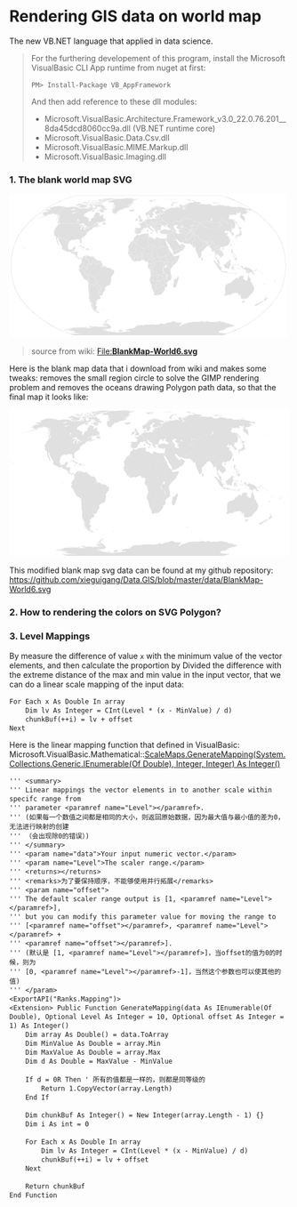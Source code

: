 # Rendering GIS data on world map

The new VB.NET language that applied in data science.

> For the furthering developement of this program, install the Microsoft VisualBasic CLI App runtime from nuget at first:
> ```
> PM> Install-Package VB_AppFramework
> ```
> And then add reference to these dll modules:
>
> + Microsoft.VisualBasic.Architecture.Framework_v3.0_22.0.76.201__8da45dcd8060cc9a.dll (VB.NET runtime core)
> + Microsoft.VisualBasic.Data.Csv.dll
> + Microsoft.VisualBasic.MIME.Markup.dll
> + Microsoft.VisualBasic.Imaging.dll

### 1. The blank world map SVG

![](./BlankMap-World6_svg.png)
> source from wiki: [File:**BlankMap-World6.svg**](https://en.wikipedia.org/wiki/Wikipedia:Blank_maps#/media/File:BlankMap-World6.svg)

Here is the blank map data that i download from wiki and makes some tweaks: removes the small region circle to solve the GIMP rendering problem and removes the oceans drawing Polygon path data, so that the final map it looks like:

![](./BlankMap-World6_modified.png)

This modified blank map svg data can be found at my github repository: https://github.com/xieguigang/Data.GIS/blob/master/data/BlankMap-World6.svg

### 2. How to rendering the colors on SVG Polygon?

### 3. Level Mappings

By measure the difference of value ``x`` with the minimum value of the vector elements, and then calculate the proportion by Divided the difference with the extreme distance of the max and min value in the input vector, that we can do a linear scale mapping of the input data:

```vbnet
For Each x As Double In array
    Dim lv As Integer = CInt(Level * (x - MinValue) / d)
    chunkBuf(++i) = lv + offset
Next
```

Here is the linear mapping function that defined in VisualBasic:
Microsoft.VisualBasic.Mathematical::[ScaleMaps.GenerateMapping(System.Collections.Generic.IEnumerable(Of Double), Integer, Integer) As Integer()](https://github.com/xieguigang/VisualBasic_AppFramework/blob/master/Microsoft.VisualBasic.Architecture.Framework/Extensions/Math/ScaleMaps.vb)

```vbnet
''' <summary>
''' Linear mappings the vector elements in to another scale within specifc range from
''' parameter <paramref name="Level"></paramref>.
''' (如果每一个数值之间都是相同的大小，则返回原始数据，因为最大值与最小值的差为0，无法进行映射的创建
''' （会出现除0的错误）)
''' </summary>
''' <param name="data">Your input numeric vector.</param>
''' <param name="Level">The scaler range.</param>
''' <returns></returns>
''' <remarks>为了要保持顺序，不能够使用并行拓展</remarks>
''' <param name="offset">
''' The default scaler range output is [1, <paramref name="Level"></paramref>],
''' but you can modify this parameter value for moving the range to
''' [<paramref name="offset"></paramref>, <paramref name="Level"></paramref> +
''' <paramref name="offset"></paramref>].
''' (默认是 [1, <paramref name="Level"></paramref>]，当offset的值为0的时候，则为
''' [0, <paramref name="Level"></paramref>-1]，当然这个参数也可以使其他的值)
''' </param>
<ExportAPI("Ranks.Mapping")>
<Extension> Public Function GenerateMapping(data As IEnumerable(Of Double), Optional Level As Integer = 10, Optional offset As Integer = 1) As Integer()
    Dim array As Double() = data.ToArray
    Dim MinValue As Double = array.Min
    Dim MaxValue As Double = array.Max
    Dim d As Double = MaxValue - MinValue

    If d = 0R Then ' 所有的值都是一样的，则都是同等级的
        Return 1.CopyVector(array.Length)
    End If

    Dim chunkBuf As Integer() = New Integer(array.Length - 1) {}
    Dim i As int = 0

    For Each x As Double In array
        Dim lv As Integer = CInt(Level * (x - MinValue) / d)
        chunkBuf(++i) = lv + offset
    Next

    Return chunkBuf
End Function
```